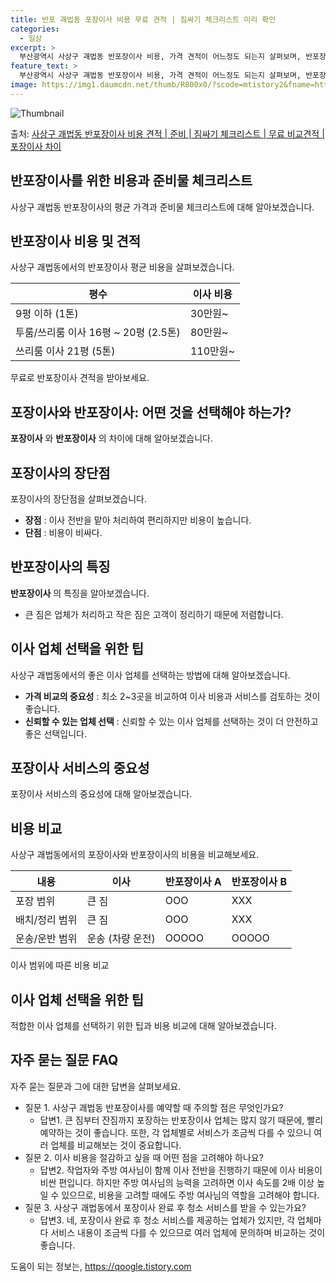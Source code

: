 ```yaml
---
title: 반포 괘법동 포장이사 비용 무료 견적 | 짐싸기 체크리스트 미리 확인
categories:
  - 일상
excerpt: >
  부산광역시 사상구 괘법동 반포장이사 비용, 가격 견적이 어느정도 되는지 살펴보며, 반포장이사를 준비함에 있어 짐싸기 준비 체크리스트가 무엇인지 보겠습니다. 마지막으로 포장이사와 차이점을 통해 무료 비교견적으로 어떤 것이 더 합리적인 선택인지 공유 드립니다.사상구 괘법동 포장이사 견적 샘플 보기 👈 클릭사상구 괘법동 포장이사 가격 살펴보기 👈 클릭사상구 괘법동 반포장이사 평균 이사 비용평수사상구 괘법동 평균 이사 비용원룸 이사9평 이하 (1톤)30만원~투룸/쓰리룸 이사16평 ~ 20평 (2.5톤)80만원~쓰리룸 이사21평 (5톤) ~110만원~우리집 무료 이사견적 받기 👈 클릭포장 vs 반포장 이사: 어떤 것을 선택해야 하는가?이사할 때 포장과 반포장의 가장 큰 차이점은 무엇인지 알아보겠습니다.포장이..
feature_text: >
  부산광역시 사상구 괘법동 반포장이사 비용, 가격 견적이 어느정도 되는지 살펴보며, 반포장이사를 준비함에 있어 짐싸기 준비 체크리스트가 무엇인지 보겠습니다. 마지막으로 포장이사와 차이점을 통해 무료 비교견적으로 어떤 것이 더 합리적인 선택인지 공유 드립니다.사상구 괘법동 포장이사 견적 샘플 보기 👈 클릭사상구 괘법동 포장이사 가격 살펴보기 👈 클릭사상구 괘법동 반포장이사 평균 이사 비용평수사상구 괘법동 평균 이사 비용원룸 이사9평 이하 (1톤)30만원~투룸/쓰리룸 이사16평 ~ 20평 (2.5톤)80만원~쓰리룸 이사21평 (5톤) ~110만원~우리집 무료 이사견적 받기 👈 클릭포장 vs 반포장 이사: 어떤 것을 선택해야 하는가?이사할 때 포장과 반포장의 가장 큰 차이점은 무엇인지 알아보겠습니다.포장이..
image: https://img1.daumcdn.net/thumb/R800x0/?scode=mtistory2&fname=https%3A%2F%2Fblog.kakaocdn.net%2Fdn%2FbqyMYu%2FbtsHbTeMBLC%2FgDFiBoRvccotsV2rQaYe1k%2Fimg.webp
---
```


![Thumbnail](https://img1.daumcdn.net/thumb/R800x0/?scode=mtistory2&fname=https%3A%2F%2Fblog.kakaocdn.net%2Fdn%2FbqyMYu%2FbtsHbTeMBLC%2FgDFiBoRvccotsV2rQaYe1k%2Fimg.webp)

<p>출처: <a href="https://qoogle.tistory.com/9768" rel="dofollow">사상구 괘법동 반포장이사 비용 견적 | 준비 | 짐싸기 체크리스트 | 무료 비교견적 | 포장이사 차이</a> </p>

## 반포장이사를 위한 비용과 준비물 체크리스트

사상구 괘법동 반포장이사의 평균 가격과 준비물 체크리스트에 대해 알아보겠습니다.

## 반포장이사 비용 및 견적

사상구 괘법동에서의 반포장이사 평균 비용을 살펴보겠습니다.

평수 | 이사 비용  
---|---  
9평 이하 (1톤) | 30만원~  
투룸/쓰리룸 이사 16평 ~ 20평 (2.5톤) | 80만원~  
쓰리룸 이사 21평 (5톤) | 110만원~  
  
무료로 반포장이사 견적을 받아보세요.

## **포장이사와 반포장이사: 어떤 것을 선택해야 하는가?**

**포장이사** 와 **반포장이사** 의 차이에 대해 알아보겠습니다.

## 포장이사의 장단점

포장이사의 장단점을 살펴보겠습니다.

  * **장점** : 이사 전반을 맡아 처리하여 편리하지만 비용이 높습니다.
  * **단점** : 비용이 비싸다.

## 반포장이사의 특징

**반포장이사** 의 특징을 알아보겠습니다.

  * 큰 짐은 업체가 처리하고 작은 짐은 고객이 정리하기 때문에 저렴합니다.

## 이사 업체 선택을 위한 팁

사상구 괘법동에서의 좋은 이사 업체를 선택하는 방법에 대해 알아보겠습니다.

  * **가격 비교의 중요성** : 최소 2~3곳을 비교하여 이사 비용과 서비스를 검토하는 것이 좋습니다.
  * **신뢰할 수 있는 업체 선택** : 신뢰할 수 있는 이사 업체를 선택하는 것이 더 안전하고 좋은 선택입니다.

## **포장이사 서비스의 중요성**

포장이사 서비스의 중요성에 대해 알아보겠습니다.

## 비용 비교

사상구 괘법동에서의 포장이사와 반포장이사의 비용을 비교해보세요.

**내용** | **이사** | **반포장이사 A** | **반포장이사 B**  
---|---|---|---  
포장 범위 | 큰 짐 | OOO | XXX  
배치/정리 범위 | 큰 짐 | OOO | XXX  
운송/운반 범위 | 운송 (차량 운전) | OOOOO | OOOOO  
  
이사 범위에 따른 비용 비교

## 이사 업체 선택을 위한 팁

적합한 이사 업체를 선택하기 위한 팁과 비용 비교에 대해 알아보겠습니다.

## 자주 묻는 질문 FAQ

자주 묻는 질문과 그에 대한 답변을 살펴보세요.

  * 질문 1. 사상구 괘법동 반포장이사를 예약할 때 주의할 점은 무엇인가요? 
    * 답변1. 큰 짐부터 잔짐까지 포장하는 반포장이사 업체는 많지 않기 때문에, 빨리 예약하는 것이 좋습니다. 또한, 각 업체별로 서비스가 조금씩 다를 수 있으니 여러 업체를 비교해보는 것이 중요합니다.
  * 질문 2. 이사 비용을 절감하고 싶을 때 어떤 점을 고려해야 하나요? 
    * 답변2. 작업자와 주방 여사님이 함께 이사 전반을 진행하기 때문에 이사 비용이 비싼 편입니다. 하지만 주방 여사님의 능력을 고려하면 이사 속도를 2배 이상 높일 수 있으므로, 비용을 고려할 때에도 주방 여사님의 역할을 고려해야 합니다.
  * 질문 3. 사상구 괘법동에서 포장이사 완료 후 청소 서비스를 받을 수 있는가요? 
    * 답변3. 네, 포장이사 완료 후 청소 서비스를 제공하는 업체가 있지만, 각 업체마다 서비스 내용이 조금씩 다를 수 있으므로 여러 업체에 문의하며 비교하는 것이 좋습니다.

 

도움이 되는 정보는, <a href="https://qoogle.tistory.com" rel="dofollow">https://qoogle.tistory.com</a>


